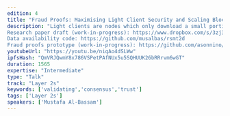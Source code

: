 ```yaml
---
edition: 4
title: "Fraud Proofs: Maximising Light Client Security and Scaling Blockchains with Dishonest Majorities"
description: "Light clients are nodes which only download a small portion of all of the data in a blockchain, and try to use indirect means to verify that a given chain is valid. Typically, instead of validating block data, they assume that the chain favoured by the blockchain's consensus algorithm only contains valid blocks, and that the majority of block producers are honest. By allowing such clients to receive fraud proofs generated by fully validating nodes that a block violates the protocol rules, we can eliminate the assumption that the majority of consensus-participating nodes are honest, and instead assume that there is at least one honest fully validating node that can distribute fraud proofs within a maximum network delay, and a minimum number of honest light clients to reconstruct missing data from blocks. Fraud proofs and data availability proofs are key to enabling on-chain scaling of blockchains (e.g. via sharding or bigger blocks) without significantly reducing the ability of end-user wallets to have assurance that all on-chain data is available and valid. We present, implement, and evaluate a novel complete fraud proof and data availability proof system.
Research paper draft (work-in-progress): https://www.dropbox.com/s/3zj3burdfrw5v69/fraudproofs-paper.pdf 
Data availability code: https://github.com/musalbas/rsmt2d 
Fraud proofs prototype (work-in-progress): https://github.com/asonnino/fraudproofs-prototype"
youtubeUrl: "https://youtu.be/niqAo4dSLWw"
ipfsHash: "QmVRJQwmY8x786VSPetPAfNUx5u5SQHUUK26bRRrvm6wGT"
duration: 1565
expertise: "Intermediate"
type: "Talk"
track: "Layer 2s"
keywords: ['validating','consensus','trust']
tags: ['Layer 2s']
speakers: ['Mustafa Al-Bassam']
---
```

